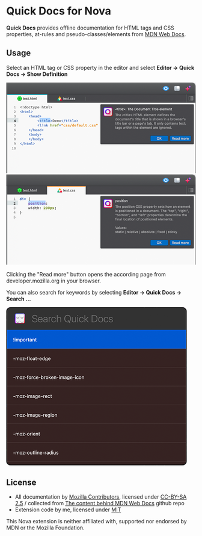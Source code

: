 # Quick Docs for Nova

**Quick Docs** provides offline documentation for HTML tags and CSS properties, at-rules and pseudo-classes/elements from [MDN Web Docs](https://developer.mozilla.org).

## Usage

Select an HTML tag or CSS property in the editor and select **Editor → Quick Docs → Show Definition**

![](/Images/readme/quickHTML.png)
![](/Images/readme/quickCSS.png)

Clicking the "Read more" button opens the according page from developer.mozilla.org in your browser.

You can also search for keywords by selecting **Editor → Quick Docs → Search …**

![](/Images/readme/quickSearch.png)

## License

* All documentation by [Mozilla Contributors](https://developer.mozilla.org/), licensed under [CC-BY-SA 2.5](https://creativecommons.org/licenses/by-sa/2.5/) / collected from [The content behind MDN Web Docs](https://github.com/mdn/content) github repo
* Extension code by me, licensed under [MIT](https://opensource.org/licenses/MIT)

This Nova extension is neither affiliated with, supported nor endorsed by MDN or the Mozilla Foundation.
